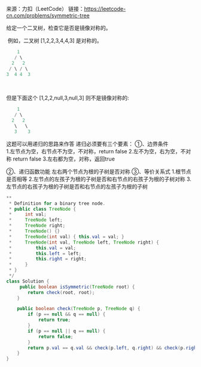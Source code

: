 来源：力扣（LeetCode）
链接：https://leetcode-cn.com/problems/symmetric-tree

给定一个二叉树，检查它是否是镜像对称的。

 例如，二叉树 [1,2,2,3,4,4,3] 是对称的。
```` java
    1
   / \
  2   2
 / \ / \
3  4 4  3
````
 

但是下面这个 [1,2,2,null,3,null,3] 则不是镜像对称的:
```` java
    1
   / \
  2   2
   \   \
   3    3
````

这题可以用递归的思路来作答
递归必须要有三个要素：
①、边界条件   
1.左节点为空，右节点不为空，不对称，return false
2.左不为空，右为空，不对称 return false
3.左右都为空，对称，返回true

②、递归函数功能
左右两个节点为根的子树是否对称
③、等价关系式
1.根节点是否相等
2.左节点的左孩子为根的子树是否和右节点的右孩子为根的子树对称 
3.左节点的右孩子为根的子树是否和右节点的左孩子为根的子树

```` java
**
 * Definition for a binary tree node.
 * public class TreeNode {
 *     int val;
 *     TreeNode left; 
 *     TreeNode right;
 *     TreeNode() {}
 *     TreeNode(int val) { this.val = val; }
 *     TreeNode(int val, TreeNode left, TreeNode right) {
 *         this.val = val;
 *         this.left = left;
 *         this.right = right;
 *     }
 * }
 */
class Solution {
     public boolean isSymmetric(TreeNode root) {
        return check(root, root);
    }

    public boolean check(TreeNode p, TreeNode q) {
        if (p == null && q == null) {
            return true;
        }
        if (p == null || q == null) {
            return false;
        }
        return p.val == q.val && check(p.left, q.right) && check(p.right, q.left);
    }
}
````
